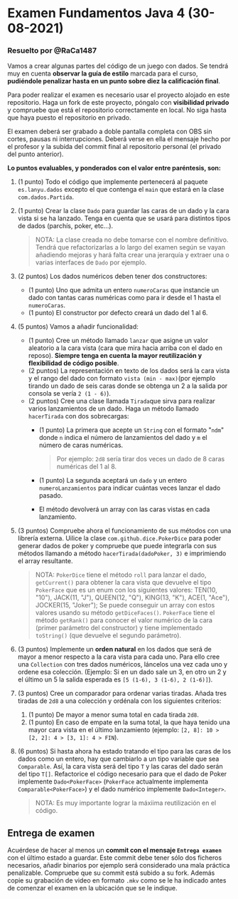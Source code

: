# Examen Fundamentos Java 4 (30-08-2021)
### Resuelto por @RaCa1487

Vamos a crear algunas partes del código de un juego con dados. Se tendrá muy en cuenta **observar la guía de estilo** marcada para el curso, **pudiéndole penalizar hasta en un punto sobre diez la calificación final**.

Para poder realizar el examen es necesario usar el proyecto alojado en este repositorio. Haga un fork de este proyecto, póngalo con **visibilidad privado** y compruebe que está el repositorio correctamente en local. No siga hasta que haya puesto el repositorio en privado.

El examen deberá ser grabado a doble pantalla completa con OBS sin cortes, pausas ni interrupciones. Deberá verse en ella el mensaje hecho por el profesor y la subida del commit final al repositorio personal (el privado del punto anterior).

**Lo puntos evaluables, y ponderados con el valor entre paréntesis, son:**

1. (1 punto) Todo el código que implemente pertenecerá al paquete `es.lanyu.dados` excepto el que contenga el `main` que estará en la clase `com.dados.Partida`.
2. (1 punto) Crear la clase `Dado` para guardar las caras de un dado y la cara vista si se ha lanzado. Tenga en cuenta que se usará para distintos tipos de dados (parchís, poker, etc...).
    > NOTA: La clase creada no debe tomarse con el nombre definitivo. Tendrá que refactorizarlas a lo largo del examen según se vayan añadiendo mejoras y hará falta crear una jerarquía y extraer una o varias interfaces de `Dado` por ejemplo.
    >
3. (2 puntos) Los dados numéricos deben tener dos constructores:
    * (1 punto) Uno que admita un entero `numeroCaras` que instancie un dado con tantas caras numéricas como para ir desde el 1 hasta el `numeroCaras`.
    * (1 punto) El constructor por defecto creará un dado del 1 al 6.
4. (5 puntos) Vamos a añadir funcionalidad:
    * (1 punto) Cree un método llamado `lanzar` que asigne un valor aleatorio a la cara vista (cara que mira hacia arriba con el dado en reposo). **Siempre tenga en cuenta la mayor reutilización y flexibilidad de código posible**.
    * (2 puntos) La representación en texto de los dados será la cara vista y el rango del dado con formato `vista (min - max)`(por ejemplo tirando un dado de seis caras donde se obtenga un 2 a la salida por consola se vería `2 (1 - 6)`).
    * (2 puntos) Cree una clase llamada `Tirada`que sirva para realizar varios lanzamientos de un dado. Haga un método llamado `hacerTirada` con dos sobrecargas:
        * (1 punto) La primera que acepte un `String` con el formato "`ndm`" donde `n` indica el número de lanzamientos del dado y `m` el número de caras numéricas.

            > Por ejemplo: `2d8` sería tirar dos veces un dado de 8 caras numéricas del 1 al 8.

        * (1 punto) La segunda aceptará un `dado` y un entero `numeroLanzamientos` para indicar cuántas veces lanzar el dado pasado.
        * El método devolverá un array con las caras vistas en cada lanzamiento.
    

5. (3 puntos) Compruebe ahora el funcionamiento de sus métodos con una librería externa. Uilice la clase `com.github.dice.PokerDice` para poder generar dados de poker y compruebe que puede integrarla con sus métodos llamando a método `hacerTirada(dadoPoker, 3)` e imprimiendo el array resultante.
    > NOTA: `PokerDice` tiene el método `roll` para lanzar el dado, `getCurrent()` para obtener la cara vista que devuelve el tipo `PokerFace` que es un enum con los siguientes valores:
    TEN(10, "10"),
    JACK(11, "J"),
    QUEEN(12, "Q"),
    KING(13, "K"),
    ACE(1, "Ace"),
    JOCKER(15, "Joker");
    Se puede conseguir un array con estos valores usando su método `getDiceFaces()`. `PokerFace` tiene el método `getRank()` para conocer el valor numérico de la cara (primer parámetro del constructor) y tiene implementado `toString()` (que devuelve el segundo parámetro).

6. (3 puntos) Implemente un **orden natural** en los dados que será de mayor a menor respecto a la cara vista para cada uno. Para ello cree una `Collection` con tres dados numéricos, láncelos una vez cada uno y ordene esa colección. (Ejemplo: Si en un dado sale un 3, en otro un 2 y el último un 5 la salida esperada es `[5 (1-6), 3 (1-6), 2 (1-6)]`).
7. (3 puntos) Cree un comparador para ordenar varias tiradas. Añada tres tiradas de `2d8` a una colección y ordénala con los siguientes criterios:
    1. (1 punto) De mayor a menor suma total en cada tirada `2d8`.
    2. (1 punto) En caso de empate en la suma total, la que haya tenido una mayor cara vista en el último lanzamiento (ejemplo: `[2, 8]: 10 > [2, 2]: 4 > [3, 1]: 4 > FIN`).
8. (6 puntos) Si hasta ahora ha estado tratando el tipo para las caras de los dados como un entero, hay que cambiarlo a un tipo variable que sea `Comparable`. Así, la cara vista será del tipo `T` y las caras del dado serán del tipo `T[]`. Refactorice el código necesario para que el dado de Poker implemente `Dado<PokerFace>` (`PokerFace` actualmente implementa `Comparable<PokerFace>`) y el dado numérico implemente `Dado<Integer>`.
    > NOTA: Es muy importante lograr la máxiima reutilización en el código.

## Entrega de examen

Acuérdese de hacer al menos un **commit con el mensaje `Entrega examen`** con el último estado a guardar. Este commit debe tener sólo dos ficheros necesarios, añadir binarios por ejemplo será considerado una mala práctica penalizable. Compruebe que su commit está subido a su fork. Además copie su grabación de video en formato `.mkv` como se le ha indicado antes de comenzar el examen en la ubicación que se le indique.